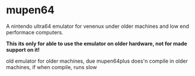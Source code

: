# mupen64

A nintendo ultra64 emulator for venenux under older machines and low end performace computers.

**This its only for able to use the emulator on older hardware, not for made support on it!**

old emulator for older machines, due mupen64plus does'n compile in older machines, if when compile, runs slow
